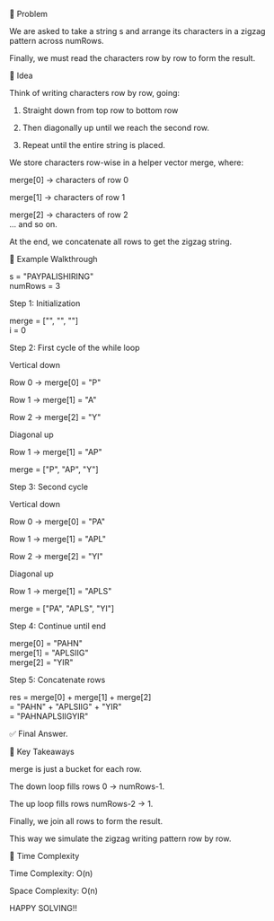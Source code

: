 🔹 Problem  

We are asked to take a string s and arrange its characters in a zigzag pattern across numRows.  

Finally, we must read the characters row by row to form the result.  


🔹 Idea  

Think of writing characters row by row, going:  

1. Straight down from top row to bottom row  

2. Then diagonally up until we reach the second row.  

3. Repeat until the entire string is placed.  

We store characters row-wise in a helper vector merge, where:  

merge[0] → characters of row 0  

merge[1] → characters of row 1  

merge[2] → characters of row 2  
... and so on.  

At the end, we concatenate all rows to get the zigzag string.  


🔹 Example Walkthrough  

s = "PAYPALISHIRING"  
numRows = 3  

Step 1: Initialization  

merge = ["", "", ""]  
i = 0  


Step 2: First cycle of the while loop  

Vertical down  

Row 0 → merge[0] = "P"  

Row 1 → merge[1] = "A"  

Row 2 → merge[2] = "Y"  

Diagonal up  

Row 1 → merge[1] = "AP"  

merge = ["P", "AP", "Y"]  

Step 3: Second cycle  

Vertical down  

Row 0 → merge[0] = "PA"  

Row 1 → merge[1] = "APL"  

Row 2 → merge[2] = "YI"  

Diagonal up  

Row 1 → merge[1] = "APLS"  

merge = ["PA", "APLS", "YI"]  


Step 4: Continue until end  

merge[0] = "PAHN"  
merge[1] = "APLSIIG"  
merge[2] = "YIR"  


Step 5: Concatenate rows  

res = merge[0] + merge[1] + merge[2]  
    = "PAHN" + "APLSIIG" + "YIR"  
    = "PAHNAPLSIIGYIR"  

✅ Final Answer.  

🔹 Key Takeaways  

merge is just a bucket for each row.  
 
The down loop fills rows 0 → numRows-1.  

The up loop fills rows numRows-2 → 1.  

Finally, we join all rows to form the result.  

This way we simulate the zigzag writing pattern row by row.  


📌 Time Complexity  

Time Complexity: O(n)  

Space Complexity: O(n)  


HAPPY SOLVING!!
 




